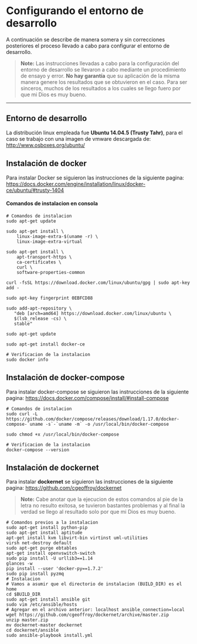 Configurando el entorno de desarrollo
===================


A continuación se describe de manera somera y sin correcciones posteriores el proceso llevado a cabo para configurar el entorno de desarrollo.

> **Note:**
> Las instrucciones llevadas a cabo para la configuración del entorno de desarrollo se llevaron a cabo mediante un procedimiento de ensayo y error. **No hay garantía** que su aplicación de la misma manera genere los resultados que se obtuvieron en el caso. Para ser sinceros, muchos de los resultados a los cuales se llego fuero por que mi Dios es muy bueno. 

----------
Entorno de desarrollo
-------------
La distribución linux empleada fue **Ubuntu 14.04.5 (Trusty Tahr)**, para el caso se trabajo con una imagen de vmware descargada de: http://www.osboxes.org/ubuntu/

Instalación de docker
-------------
Para instalar Docker se siguieron las instrucciones de la siguiente pagina: https://docs.docker.com/engine/installation/linux/docker-ce/ubuntu/#trusty-1404
####  Comandos de instalacion en consola
```
# Comandos de instalacion
sudo apt-get update

sudo apt-get install \
    linux-image-extra-$(uname -r) \
    linux-image-extra-virtual

sudo apt-get install \
    apt-transport-https \
    ca-certificates \
    curl \
    software-properties-common

curl -fsSL https://download.docker.com/linux/ubuntu/gpg | sudo apt-key add -

sudo apt-key fingerprint 0EBFCD88

sudo add-apt-repository \
   "deb [arch=amd64] https://download.docker.com/linux/ubuntu \
   $(lsb_release -cs) \
   stable"

sudo apt-get update

sudo apt-get install docker-ce

# Verificacion de la instalacion
sudo docker info
```
Instalación de docker-compose
-------------
Para instalar docker-compose se siguieron las instrucciones de la siguiente pagina: https://docs.docker.com/compose/install/#install-compose
```
# Comandos de instalacion
sudo curl -L https://github.com/docker/compose/releases/download/1.17.0/docker-compose-`uname -s`-`uname -m` -o /usr/local/bin/docker-compose

sudo chmod +x /usr/local/bin/docker-compose

# Verificacion de la instalacion
docker-compose --version
```


Instalación de dockernet
-------------
Para instalar **dockernet** se siguieron las instrucciones de la siguiente pagina: https://github.com/cgeoffroy/dockernet

> **Note:**
> Cabe anotar que la ejecucion de estos comandos al pie de la letra no resulto exitosa, se tuvieron bastantes problemas y al final la verdad se llego al resultado solo por que mi Dios es muy bueno. 
```
# Comandos previos a la instalacion
sudo apt-get install python-pip
sudo apt-get install aptitude
apt-get install kvm libvirt-bin virtinst uml-utilities
virsh net-destroy default
sudo apt-get purge ebtables 
apt-get install openvswitch-switch
sudo pip install -U urllib3==1.14
glances -w
pip install --user 'docker-py==1.7.2'
sudo pip install pyzmq
# Instalacion
# Vamos a asumir que el directorio de instalacion (BUILD_DIR) es el home
cd $BUILD_DIR
sudo apt-get install ansible git
sudo vim /etc/ansible/hosts 
# Agregar en el archivo anterior: localhost ansible_connection=local
wget https://github.com/cgeoffroy/dockernet/archive/master.zip
unzip master.zip
mv dockernet-master dockernet
cd dockernet/ansible
sudo ansible-playbook install.yml
```
